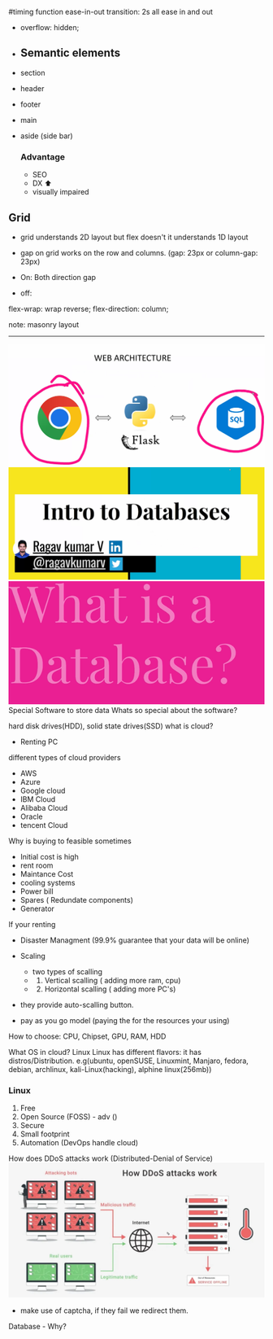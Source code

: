 #timing function ease-in-out
transition: 2s all ease in and out

- overflow: hidden;

- ## Semantic elements
- section
- header
- footer
- main
- aside (side bar)

  ### Advantage

  - SEO
  - DX ⬆️
  - visually impaired

## Grid

- grid understands 2D layout but flex doesn't it understands 1D layout
- gap on grid works on the row and columns. (gap: 23px or column-gap: 23px)

- On: Both direction gap
- off:

flex-wrap: wrap reverse;
flex-direction: column;

note: masonry layout

---

![alt text](image.png)
![alt text](image-1.png)
![alt text](image-2.png)
Special Software to store data
Whats so special about the software?

hard disk drives(HDD), solid state drives(SSD)
what is cloud?

- Renting PC

different types of cloud providers

- AWS
- Azure
- Google cloud
- IBM Cloud
- Alibaba Cloud
- Oracle
- tencent Cloud

Why is buying to feasible sometimes

- Initial cost is high
- rent room
- Maintance Cost
- cooling systems
- Power bill
- Spares ( Redundate components)
- Generator

If your renting

- Disaster Managment (99.9% guarantee that your data will be online)
- Scaling

  - two types of scalling
  - 1. Vertical scalling ( adding more ram, cpu)
  - 2. Horizontal scalling ( adding more PC's)

- they provide auto-scalling button.
- pay as you go model (paying the for the resources your using)

How to choose: CPU, Chipset, GPU, RAM, HDD

What OS in cloud? Linux
Linux has different flavors: it has distros/Distribution. e.g(ubuntu, openSUSE, Linuxmint, Manjaro, fedora, debian, archlinux, kali-Linux(hacking), alphine linux(256mb))

### Linux

1. Free
2. Open Source (FOSS) - adv ()
3. Secure
4. Small footprint
5. Automation (DevOps handle cloud)

How does DDoS attacks work (Distributed-Denial of Service)
![alt text](image-3.png)

- make use of captcha, if they fail we redirect them.

Database - Why?
